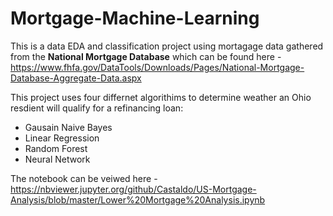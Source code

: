 # Mortgage-Machine-Learning
 
This is a data EDA and classification project using mortagage data gathered from the **National Mortgage Database** which can be found here -https://www.fhfa.gov/DataTools/Downloads/Pages/National-Mortgage-Database-Aggregate-Data.aspx

This project uses four differnet algorithims to determine weather an Ohio resdient will qualify for a refinancing loan:

  - Gausain Naive Bayes
  - Linear Regression
  - Random Forest
  - Neural Network
  
  The notebook can be veiwed here - https://nbviewer.jupyter.org/github/Castaldo/US-Mortgage-Analysis/blob/master/Lower%20Mortgage%20Analysis.ipynb
